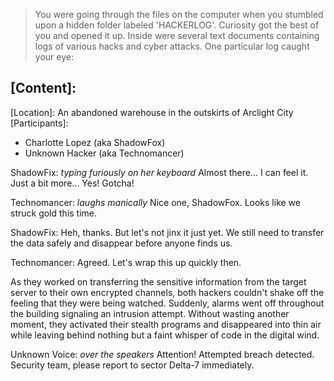 > You were going through the files on the computer when you stumbled upon a hidden folder labeled 'HACKERLOG'. Curiosity got the best of you and opened it up. Inside were several text documents containing logs of various hacks and cyber attacks. One particular log caught your eye:

[Content]:
---
[Date]: 2085/10/31
[Time]: 17:45
[Location]: An abandoned warehouse in the outskirts of Arclight City
[Participants]:
- Charlotte Lopez (aka ShadowFox)
- Unknown Hacker (aka Technomancer)

ShadowFix: *typing furiously on her keyboard* Almost there... I can feel it. Just a bit more... Yes! Gotcha!

Technomancer: *laughs manically* Nice one, ShadowFox. Looks like we struck gold this time.

ShadowFix: Heh, thanks. But let's not jinx it just yet. We still need to transfer the data safely and disappear before anyone finds us.

Technomancer: Agreed. Let's wrap this up quickly then.

As they worked on transferring the sensitive information from the target server to their own encrypted channels, both hackers couldn't shake off the feeling that they were being watched. Suddenly, alarms went off throughout the building signaling an intrusion attempt. Without wasting another moment, they activated their stealth programs and disappeared into thin air while leaving behind nothing but a faint whisper of code in the digital wind.

Unknown Voice: *over the speakers* Attention! Attempted breach detected. Security team, please report to sector Delta-7 immediately.
